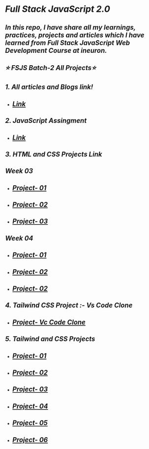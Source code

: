 # _Full Stack JavaScript 2.0_


## _In this repo, I have share all my learnings, practices, projects and articles which I have learned from Full Stack JavaScript Web Development Course at ineuron._


## _⭐ FSJS Batch-2 All Projects⭐_

## _1. All articles and Blogs link!_

- ## _[Link](https://github.com/krrishmittal/FSJS2.0/tree/main/Articles)_

##  _2. JavaScript Assingment_

- ## _[Link](https://github.com/krrishmittal/FSJS2.0/tree/main/JavaScript%20Assignment)_

## _3. HTML and CSS Projects Link_
## _Week 03_
- ## _[Project- 01](https://github.com/krrishmittal/FSJS2.0/tree/main/HTML%20and%20CSS%20Assignment/Week%2003/FSJS%202.0%20Project%2001)_

- ## _[Project- 02](https://github.com/krrishmittal/FSJS2.0/tree/main/HTML%20and%20CSS%20Assignment/Week%2003/FSJS%202.0%20Project%2002)_

- ## _[Project- 03]()_

## _Week 04_
- ## _[Project- 01]()_

- ## _[Project- 02]()_

- ## _[Project- 02]()_

## _4. Tailwind CSS Project :- Vs Code Clone_

- ## _[Project- Vc Code Clone]()_

## _5. Tailwind and CSS Projects_
- ## _[Project- 01]()_

- ## _[Project- 02]()_

- ## _[Project- 03]()_

- ## _[Project- 04]()_

- ## _[Project- 05]()_

- ## _[Project- 06]()_


